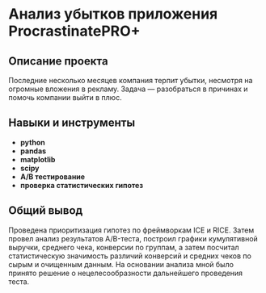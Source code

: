 # Анализ убытков приложения ProcrastinatePRO+


## Описание проекта

Последние несколько месяцев компания терпит убытки, несмотря на огромные вложения в рекламу. Задача — разобраться в причинах и помочь компании выйти в плюс.


## Навыки и инструменты

- **python**
- **pandas**
- **matplotlib**
- **scipy**
- **А/В тестирование**
- **проверка статистических гипотез**


## 

## Общий вывод

Проведена приоритизация гипотез по фреймворкам ICE и RICE. Затем провел анализ
результатов A/B-теста, построил графики кумулятивной выручки, среднего чека,
конверсии по группам, а затем посчитал статистическую значимость различий конверсий
и средних чеков по сырым и очищенным данным. На основании анализа мной было
принято решение о нецелесообразности дальнейшего проведения теста.
